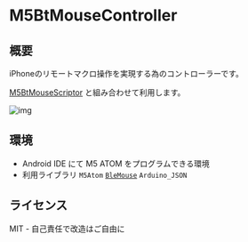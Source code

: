 # M5BtMouseController

## 概要

iPhoneのリモートマクロ操作を実現する為のコントローラーです。

[M5BtMouseScriptor](https://github.com/RAWSEQ/M5BtMouseScriptor) と組み合わせて利用します。

![img](https://ltside.com/images/m5btmouse.drawio.png)

## 環境

- Android IDE にて M5 ATOM をプログラムできる環境
- 利用ライブラリ `M5Atom` [`BleMouse`](https://github.com/T-vK/ESP32-BLE-Mouse) `Arduino_JSON`

## ライセンス

MIT - 自己責任で改造はご自由に


